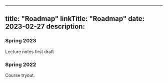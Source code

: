 
---
title: "Roadmap"
linkTitle: "Roadmap"
date: 2023-02-27
description: 
---
### Spring 2023

Lecture notes first draft

### Spring 2022

Course tryout.